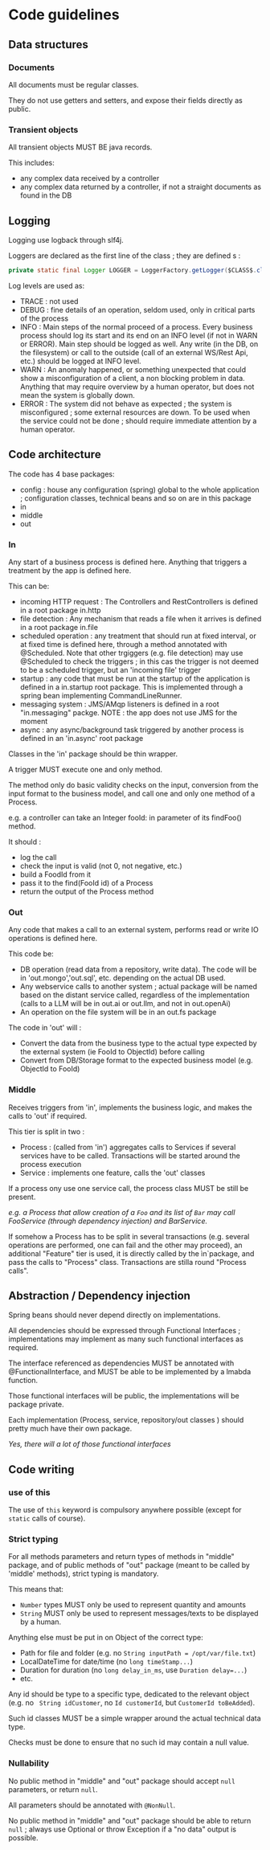 # Code guidelines

## Data structures

### Documents

All documents must be regular classes.

They do not use getters and setters, and expose their fields directly as public.

### Transient objects

All transient objects MUST BE java records.

This includes:
 - any complex data received by a controller
 - any complex data returned by a controller, if not a straight documents as found in the DB

## Logging

Logging use logback through slf4j.

Loggers are declared as the first line of the class ; they are defined s :
```java
private static final Logger LOGGER = LoggerFactory.getLogger($CLASS$.class);
```

Log levels are used as:
 - TRACE : not used
 - DEBUG : fine details of an operation, seldom used, only in critical parts of the process
 - INFO  : Main steps of the normal proceed of a process. Every business process should log its start and its end on an INFO level (if not in WARN or ERROR). Main step should be logged as well. Any write (in the DB, on the filesystem) or call to the outside (call of an external WS/Rest Api, etc.) should be logged at INFO level.
 - WARN  : An anomaly happened, or something unexpected that could show a misconfiguration of a client, a non blocking problem in data. Anything that may require overview by a human operator, but does not mean the system is globally down.
 - ERROR : The system did not behave as expected ; the system is misconfigured ; some external resources are down. To be used when the service could not be done ; should require immediate attention by a human operator.

## Code architecture

The code has 4 base packages:
 - config : house any configuration (spring) global to the whole application ; configuration classes, technical beans and so on are in this package
 - in 
 - middle
 - out

### In

Any start of a business process is defined here. Anything that triggers a treatment by the app is defined here.

This can be:
 - incoming HTTP request : The Controllers and RestControllers is defined in a root package in.http
 - file detection : Any mechanism that reads a file when it arrives is defined in a root package in.file
 - scheduled operation : any treatment that should run at fixed interval, or at fixed time is defined here, through a method annotated with @Scheduled. Note that other trgiggers (e.g. file detection) may use @Scheduled to check the triggers ; in this cas the trigger is not deemed to be a scheduled trigger, but an 'incoming file' trigger
 - startup : any code that must be run at the startup of the application is defined in a in.startup root package. This is implemented through a spring bean implementing CommandLineRunner.
 - messaging system : JMS/AMqp listeners is defined in a root "in.messaging" packge. NOTE : the app does not use JMS for the moment
 - async : any async/background task triggered by another process is defined in an 'in.async' root package

Classes in the 'in' package should be thin wrapper.

A trigger MUST execute one and only method.

The method only do basic validity checks on the input, conversion from the input format to the business model, and call one and only one method of a Process.

e.g. a controller can take an Integer fooId: in parameter of its findFoo() method.

It should :
 - log the call
 - check the input is valid (not 0, not negative, etc.)
 - build a FoodId from it
 - pass it to the find(FooId id) of a Process
 - return the output of the Process method

### Out

Any code that makes a call to an external system, performs read or write IO operations is defined here.

This code be:
 - DB operation (read data from a repository, write data). The code will be in 'out.mongo','out.sql', etc. depending on the actual DB used.
 - Any webservice calls to another system ; actual package will be named based on the distant service called, regardless of the implementation (calls to a LLM will be in out.ai or out.llm, and not in out.openAi)
 - An operation on the file system will be in an out.fs package

The code in 'out' will :
 - Convert the data from the business type to the actual type expected by the external system (ie FooId to ObjectId) before calling
 - Convert from DB/Storage format to the expected business model (e.g. ObjectId to FooId)

### Middle

Receives triggers from 'in', implements the business logic, and makes the calls to 'out' if required.

This tier is split in two :
 - Process : (called from 'in') aggregates calls to Services if several services have to be called. Transactions will be started around the process execution
 - Service : implements one feature, calls the 'out' classes

If a process ony use one service call, the process class MUST be still be present.

_e.g. a Process that allow creation of a `Foo` and its list of `Bar` may call FooService (through dependency injection) and BarService._

If somehow a Process has to be split in several transactions (e.g. several operations are performed, one can fail and the other may proceed), an additional "Feature" tier is used, it is directly called by the ìn`package, and pass the calls to "Process" class. Transactions are stilla round "Process calls".

## Abstraction / Dependency injection

Spring beans should never depend directly on implementations.

All dependencies should be expressed through Functional Interfaces ; implementations may implement as many such functional interfaces as required.

The interface referenced as dependencies MUST be annotated with @FunctionalInterface, and MUST be able to be implemented by a lmabda function.

Those functional interfaces will be public, the implementations will be package private.

Each implementation (Process, service, repository/out classes ) should pretty much have their own package.

_Yes, there will a lot of those functional interfaces_


## Code writing

### use of this

The use of `this` keyword is compulsory anywhere possible (except for `static` calls of course).
  

### Strict typing

For all methods parameters and return types of methods in "middle" package, and of public methods of "out" package (meant to be called by 'middle' methods), strict typing is mandatory.

This means that:
 - `Number` types MUST only be used to represent quantity and amounts
 - `String` MUST only be used to represent messages/texts to be displayed by a human.

Anything else must be put in on Object of the correct type:
 - Path for file and folder (e.g. no `String inputPath = /opt/var/file.txt`)
 - LocalDateTime for date/time (no `long timeStamp...`)
 - Duration for duration (no `long delay_in_ms`, use `Duration delay=...`)
 - etc.

Any id should be type to a specific type, dedicated to the relevant object (e.g. no ` String idCustomer`, no `Id customerId`, but `CustomerId toBeAdded`).

Such id classes MUST be a simple wrapper around the actual technical data type.

Checks must be done to ensure that no such id may contain a null value.

### Nullability

No public method in "middle" and "out" package should accept `null` parameters, or return `null`.

All parameters should be annotated with `@NonNull`.

No public method in "middle" and "out" package should be able to return `null` ; always use Optional<X> or throw Exception if a "no data" output is possible.




